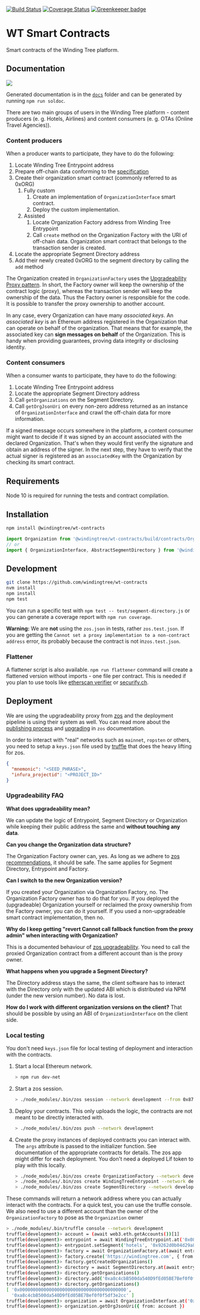 [![Build Status](https://travis-ci.org/windingtree/wt-contracts.svg?branch=master)](https://travis-ci.org/windingtree/wt-contracts)
[![Coverage Status](https://coveralls.io/repos/github/windingtree/wt-contracts/badge.svg?branch=master)](https://coveralls.io/github/windingtree/wt-contracts?branch=master&v=2.0) [![Greenkeeper badge](https://badges.greenkeeper.io/windingtree/wt-contracts.svg)](https://greenkeeper.io/)

# WT Smart Contracts

Smart contracts of the Winding Tree platform.


## Documentation

![](https://raw.githubusercontent.com/windingtree/wt-contracts/8fddef99ef09d099f3fd3721680f54129fd742d1/assets/contracts-schema.png)

Generated documentation is in the [`docs`](https://github.com/windingtree/wt-contracts/tree/master/docs)
folder and can be generated by running `npm run soldoc`.

There are two main groups of users in the Winding Tree platform - content producers (e. g. Hotels, Airlines)
and content consumers (e. g. OTAs (Online Travel Agencies)).

### Content producers

When a producer wants to participate, they have to do the following:

1. Locate Winding Tree Entrypoint address
1. Prepare off-chain data conforming to the [specification](https://github.com/windingtree/wt-organization-schemas)
1. Create their organization smart contract (commonly referred to as 0xORG)
    1. Fully custom
        1. Create an implementation of `OrganizationInterface` smart contract.
        1. Deploy the custom implementation.
    1. Assisted
        1. Locate Organization Factory address from Winding Tree Entrypoint
        1. Call `create` method on the Organization Factory with the URI of off-chain data.
        Organization smart contract that belongs to the transaction sender is created.
1. Locate the appropriate Segment Directory address
1. Add their newly created 0xORG to the segment directory by calling the `add` method

The Organization created in `OrganizationFactory` uses the
[Upgradeability Proxy pattern](https://docs.zeppelinos.org). In short, the Factory owner will keep
the ownership of the contract logic (proxy), whereas the transaction sender will keep the ownership of the
data. Thus the Factory owner is responsible for the code. It is possible to transfer the proxy ownership
to another account.

In any case, every Organization can have many *associated keys*. An *associated key* is an Ethereum address
registered in the Organization that can operate on behalf of the organization. That means
that for example, the associated key can **sign messages on behalf** of the Organization. This
is handy when providing guarantees, proving data integrity or disclosing identity.

### Content consumers

When a consumer wants to participate, they have to do the following:

1. Locate Winding Tree Entrypoint address
1. Locate the appropriate Segment Directory address
1. Call `getOrganizations` on the Segment Directory.
1. Call `getOrgJsonUri` on every non-zero address returned as an instance of `OrganizationInterface` and crawl the off-chain data
for more information.

If a signed message occurs somewhere in the platform, a content consumer might want to decide
if it was signed by an account associated with the declared Organization. That's when they would 
first verify the signature and obtain an address of the signer. In the next step, they have to verify
that the actual signer is registered as an `associatedKey` with the Organization by checking its smart contract.

## Requirements

Node 10 is required for running the tests and contract compilation.

## Installation

```sh
npm install @windingtree/wt-contracts
```

```js
import Organization from '@windingtree/wt-contracts/build/contracts/Organization.json';
// or
import { OrganizationInterface, AbstractSegmentDirectory } from '@windingtree/wt-contracts';
```

## Development

```sh
git clone https://github.com/windingtree/wt-contracts
nvm install
npm install
npm test
```

You can run a specific test with `npm test -- test/segment-directory.js`
or you can generate a coverage report with `npm run coverage`.

**Warning:** We are **not** using the `zos.json` in tests, rather `zos.test.json`. If you are
getting the `Cannot set a proxy implementation to a non-contract address` error, its probably
because the contract is not in`zos.test.json`.

### Flattener

A flattener script is also available. `npm run flattener` command
will create a flattened version without imports - one file per contract.
This is needed if you plan to use tools like [etherscan verifier](https://etherscan.io/verifyContract)
or [securify.ch](https://securify.ch/).

## Deployment

We are using the upgradeability proxy from [zos](https://docs.zeppelinos.org/)
and the deployment pipeline is using their system as well. You can read more
about the [publishing process](https://docs.zeppelinos.org/docs/deploying) and
[upgrading](https://docs.zeppelinos.org/docs/upgrading.html) in `zos`
documentation.

In order to interact with "real" networks such as `mainnet`, `ropsten` or others,
you need to setup a `keys.json` file used by [truffle](https://truffleframework.com/)
that does the heavy lifting for zos.

```json
{
  "mnemonic": "<SEED_PHRASE>",
  "infura_projectid": "<PROJECT_ID>"
}
```

### Upgradeability FAQ

**What does upgradeability mean?**

We can update the logic of Entrypoint, Segment Directory or Organization while keeping their
public address the same and **without touching any data**.

**Can you change the Organization data structure?**

The Organization Factory owner can, yes. As long as we adhere to
[zos recommendations](https://docs.zeppelinos.org/docs/writing_contracts.html#modifying-your-contracts),
it should be safe. The same applies for Segment Directory, Entrypoint and Factory.

**Can I switch to the new Organization version?**

If you created your Organization via Organization Factory, no. The Organization Factory
owner has to do that for you. If you deployed the (upgradeable) Organization yourself or reclaimed the
proxy ownership from the Factory owner, you can do it yourself. If you used a non-upgradeable
smart contract implementation, then no.

**Why do I keep getting "revert Cannot call fallback function from the proxy admin" when interacting with Organization?**

This is a documented behaviour of [zos upgradeability](https://docs.zeppelinos.org/docs/faq.html#why-are-my-getting-the-error-cannot-call-fallback-function-from-the-proxy-admin).
You need to call the proxied Organization contract from a different account than is the proxy owner.

**What happens when you upgrade a Segment Directory?**

The Directory address stays the same, the client software has to
interact with the Directory only with the updated ABI which is distributed
via NPM (under the new version number). No data is lost.

**How do I work with different organization versions on the client?**
That should be possible by using an ABI of `OrganizationInterface` on the client side.


### Local testing

You don't need `keys.json` file for local testing of deployment and interaction
with the contracts.

1. Start a local Ethereum network.
    ```bash
    > npm run dev-net
    ```
2. Start a zos session.
    ```bash
    > ./node_modules/.bin/zos session --network development --from 0x87265a62c60247f862b9149423061b36b460f4BB --expires 3600
    ```
3. Deploy your contracts. This only uploads the logic, the contracts are not meant to be directly
interacted with.
    ```bash
    > ./node_modules/.bin/zos push --network development
    ```
4. Create the proxy instances of deployed contracts you can interact with. The `args`
attribute is passed to the initializer function. See documentation of the appropriate contracts
for details. The zos app might differ for each deployment. You don't need a deployed Lif token
to play with this locally.
    ```bash
    > ./node_modules/.bin/zos create OrganizationFactory --network development --init initialize --args 0x87265a62c60247f862b9149423061b36b460f4BB,0x988f24d8356bf7e3D4645BA34068a5723BF3ec6B
    > ./node_modules/.bin/zos create WindingTreeEntrypoint --network development --init initialize --args 0x87265a62c60247f862b9149423061b36b460f4BB,0xB6e225194a1C892770c43D4B529841C99b3DA1d7,0x4fC9beBEE86FdA621f48a4C6537807Bae59cc3e4
    > ./node_modules/.bin/zos create SegmentDirectory --network development --init initialize --args 0x87265a62c60247f862b9149423061b36b460f4BB,hotels,0xB6e225194a1C892770c43D4B529841C99b3DA1d7
    ```
These commands will return a network address where you can actually interact with the contracts.
For a quick test, you can use the truffle console. We also need to use a different account than the
owner of the `OrganizationFactory` to pose as the `Organization` owner
```bash
> ./node_modules/.bin/truffle console --network development
truffle(development)> account = (await web3.eth.getAccounts())[1]
truffle(development)> entrypoint = await WindingTreeEntrypoint.at('0x08143AA1D053B0E563dC07B89a923caDb00644f1')
truffle(development)> entrypoint.setSegment('hotels', '0x9262d0b04d29a827777b77D6b997df4dC8A431ab')
truffle(development)> factory = await OrganizationFactory.at(await entrypoint.getOrganizationFactory({ from: account}))
truffle(development)> factory.create('https://windingtree.com', { from: account })
truffle(development)> factory.getCreatedOrganizations()
truffle(development)> directory = await SegmentDirectory.at(await entrypoint.getSegment('hotels', { from: account}))
truffle(development)> directory.getOrganizations()
truffle(development)> directory.add('0xa8c4cbB500da540D9fEd05BE7Bef0f0f5df3e2cc', { from: account })
truffle(development)> directory.getOrganizations()
[ '0x0000000000000000000000000000000000000000',
  '0xa8c4cbB500da540D9fEd05BE7Bef0f0f5df3e2cc' ]
truffle(development)> organization = await OrganizationInterface.at('0xa8c4cbB500da540D9fEd05BE7Bef0f0f5df3e2cc')
truffle(development)> organization.getOrgJsonUri({ from: account })
```

